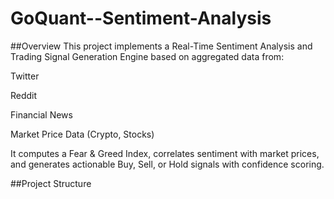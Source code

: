 # GoQuant--Sentiment-Analysis
##Overview
This project implements a Real-Time Sentiment Analysis and Trading Signal Generation Engine based on aggregated data from:

Twitter

Reddit

Financial News

Market Price Data (Crypto, Stocks)

It computes a Fear & Greed Index, correlates sentiment with market prices, and generates actionable Buy, Sell, or Hold signals with confidence scoring.

##Project Structure

